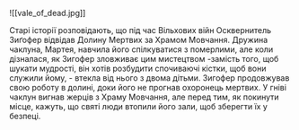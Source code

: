![[vale_of_dead.jpg]]

Старі історії розповідають, що під час Вільхових війн Осквернитель Зиґофер відвідав
Долину Мертвих за Храмом Мовчання.
Дружина чаклуна, Мартея, навчила його спілкуватися з померлими, але коли дізналася,
як Зигофер зловживає цим мистецтвом 
-замість того, щоб шукати мудрості, він хотів розбудити спочиваючі кістки, щоб вони
служили йому, - втекла від нього з двома дітьми.
Зигофер продовжував свою роботу в долині, доки його не прогнав охоронець мертвих.
У гніві чаклун вигнав жерців з Храму Мовчання, але перед тим, як покинути місце, кажуть, що святі люди втопили його зали, щоб зберегти їх у безпеці.
